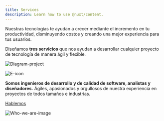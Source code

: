 ```yaml
---
title: Services
description: Learn how to use @nuxt/content.
---
```


<!-- Hero Services -->
<column id="body-index__hero-services" mode="full">

<block>

<hero-services>

<template v-slot:side-a>

![LKMX](./img/collage-full.png)

</template>

<template v-slot:side-b>

servicios.txt

# Servicios

Desarrollamos plataformas resilientes, intuitivas y seguras para negocios de todos los tamaños.

</template>

</hero-services>

</block>

</column>
















<!-- Rubbon -->

<column id="body-index__services-rubbon" mode="full">

<block>

Nuestras tecnologías te ayudan a crecer mediante el incremento en tu productividad, disminuyendo costos y creando una mejor experiencia para tus usuarios.

</block>

</column>










<!-- Services Cubes Title -->
<column id="body-index__services-cubes-title" mode="full">

<block>

Diseñamos **tres servicios** que nos ayudan a desarrollar cualquier proyecto de tecnología 
de manera ágil y flexible.

</block>

</column>










<!-- Services Diagram  -->
<column id="body-index__services-diagram" mode="full">

<block>

![Diagram-project](./img/diagram-project-full.png)

</block>

</column>










<!-- Services Cubes -->
<column id="body-index__services-cubes" mode="full" number="3" number-m="2" number-s="1">

<block> 

<btn-services url="/discovery">

<template v-slot:btn-services-title>

#### Discovery

</template>

<template v-slot:btn-services-description>

Nuestras soluciones comienzan mediante el estudio previo de los retos y los objetivos por cumplir. Este será el punto de inicio para el éxito del proyecto.

</template>

<template v-slot:btn-services-image>

![Arrow](./img/arrow-right-blue.svg)

</template>

</btn-services>

</block>

<block>

<btn-services url="/application-development">

<template v-slot:btn-services-title>

#### Application <br> Development

</template>

<template v-slot:btn-services-description>

Con base en lo que descubrimos, creamos increíbles experiencias web y móviles que involucran manejo de datos, big data, blockchain e inteligencia artificial.

</template>

<template v-slot:btn-services-image>

![Arrow](./img/arrow-right-blue.svg)

</template>

</btn-services>

</block>

<block>

<btn-services url="/application-maintenance-support">

<template v-slot:btn-services-title>

#### Application <br> Maintenance & Support

</template>

<template v-slot:btn-services-description>

Al final del desarrollo ofrecemos servicios de mantenimiento y soporte para una estabilización y transferencia exitosa <br>
de la plataforma.

</template>

<template v-slot:btn-services-image>

![Arrow](./img/arrow-right-blue.svg)

</template>

</btn-services>

</block>

</column>

















<!-- Who we are -->
<column id="body-index__who-we-are-services" mode="full" number="2" number-s="1" number-m="1">

<block id="who-we-are-description">

![E-icon](./img/e-letter.png)

**Somos ingenieros de desarrollo y de calidad de software, analistas y diseñadores.** Ágiles, apasionados y orgullosos de nuestra experiencia en proyectos de todos tamaños e industrias. 

[Hablemos]()

</block>

<block id="who-we-are-image">

![Who-we-are-image](./img/collage-lets-talk.png)

</block>

</column>
